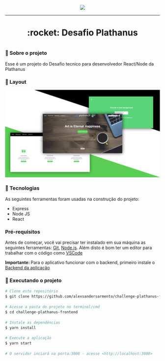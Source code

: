<p align="center">
  <img src="https://camo.githubusercontent.com/24ce563d8d247c0505f66fad7aedd0225415bd4c/68747470733a2f2f706c617468616e75732e636f6d2e62722f696d672f776562736974652f6c6f676f2e706e67">
</p>

<hr>

<h1 align="center">:rocket: Desafio Plathanus <h1/>

### :memo: Sobre o projeto

<p>Esse é um projeto do Desafio tecnico para desenvolvedor React/Node da Plathanus</p>

### :art: Layout

![alt text](https://github.com/alexsandersarmento/challenge-plathanus-frontend/blob/main/image-layout.jpg)

### :hammer: Tecnologias 
	
As seguintes ferramentas foram usadas na construção do projeto:
<!--ts-->
  * Express
  * Node JS
  * React
<!--te-->

### Pré-requisitos

Antes de começar, você vai precisar ter instalado em sua máquina as seguintes ferramentas:
[Git](https://git-scm.com), [Node.js](https://nodejs.org/en/). 
Além disto é bom ter um editor para trabalhar com o código como [VSCode](https://code.visualstudio.com/)


<strong>Importante: </strong> Para o aplicativo funcionar com o backend, primeiro instale o [Backend da aplicação](https://github.com/alexsandersarmento/challenge-plathanus-backend)

### 🎲 Executando o projeto

```bash
# Clone este repositório
$ git clone https://github.com/alexsandersarmento/challenge-plathanus-frontend.git

# Acesse a pasta do projeto no terminal/cmd
$ cd challenge-plathanus-frontend

# Instale as dependências
$ yarn install

# Execute a aplicação 
$ yarn start

# O servidor inciará na porta:3000 - acesse <http://localhost:3000>
```
